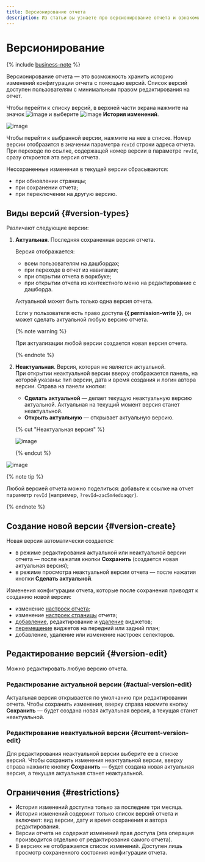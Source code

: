 ```yaml
---
title: Версионирование отчета
description: Из статьи вы узнаете про версионирование отчета и ознакомитесь с видами версий.
---
```


# Версионирование


{% include [business-note](../../_includes/datalens/datalens-functionality-available-business-note.md) %}


Версионирование отчета — это возможность хранить историю изменений конфигурации отчета с помощью версий. Список версий доступен пользователям с минимальным правом редактирования на отчет.

Чтобы перейти к списку версий, в верхней части экрана нажмите на значок ![image](../../_assets/console-icons/ellipsis.svg) и выберите ![image](../../_assets/console-icons/clock.svg) **История изменений**.

![image](../../_assets/datalens/concepts/report-version-list.png)

Чтобы перейти к выбранной версии, нажмите на нее в списке. Номер версии отобразится в значении параметра `revId` строки адреса отчета. При переходе по ссылке, содержащей номер версии в параметре `revId`, сразу откроется эта версия отчета.

Несохраненные изменения в текущей версии сбрасываются:

* при обновлении страницы;
* при сохранении отчета;
* при переключении на другую версию.

## Виды версий {#version-types}

Различают следующие версии:

1. **Актуальная**. Последняя сохраненная версия отчета.

   Версия отображается:
   
   * всем пользователям на дашбордах;
   * при переходе в отчет из навигации;
   * при открытии отчета в воркбуке;
   * при открытии отчета из контекстного меню на редактирование с дашборда.
   
   Актуальной может быть только одна версия отчета.

   Если у пользователя есть право доступа **{{ permission-write }}**, он может сделать актуальной любую версию отчета.
  
   {% note warning %}
  
   При актуализации любой версии создается новая версия отчета.

   {% endnote %}
  
1. **Неактуальная**. Версия, которая не является актуальной.  
   При открытии неактуальной версии вверху отображается панель, на которой указаны: тип версии, дата и время создания и логин автора версии. Справа на панели кнопки:

   * **Сделать актуальной** — делает текущую неактуальную версию актуальной. Актуальная на текущий момент версия станет неактуальной.
   * **Открыть актуальную** — открывает актуальную версию.

   {% cut "Неактуальная версия" %}

   ![image](../../_assets/datalens/concepts/report-irrelevant-version.png)

   {% endcut %}

![image](../../_assets/datalens/concepts/report-version-types.png)

{% note tip %}

Любой версией отчета можно поделиться: добавьте к ссылке на отчет параметр `revId` (например, `?revId=zac5m4edoaqqr`).

{% endnote %}

## Создание новой версии {#version-create}

Новая версия автоматически создается:

* в режиме редактирования актуальной или неактуальной версии отчета — после нажатия кнопки **Сохранить** (создается новая актуальная версия);
* в режиме просмотра неактуальной версии отчета — после нажатия кнопки **Сделать актуальной**.

Изменения конфигурации отчета, которые после сохранения приводят к созданию новой версии:

* изменение [настроек отчета](./report-operations.md#report-settings);
* изменение [настроек страницы](./report-operations.md#page-settings) отчета;
* [добавление](./report-operations.md#add-widget), редактирование и [удаление](./report-operations.md#delete-widget) виджетов;
* [перемещение](./report-operations.md#move-widget-front-or-back) виджетов на передний или задний план;
* добавление, удаление или изменение настроек селекторов.

## Редактирование версий {#version-edit}

Можно редактировать любую версию отчета.

### Редактирование актуальной версии {#actual-version-edit}

Актуальная версия открывается по умолчанию при редактировании отчета. Чтобы сохранить изменения, вверху справа нажмите кнопку **Сохранить** — будет создана новая актуальная версия, а текущая станет неактуальной.

### Редактирование неактуальной версии {#current-version-edit}

Для редактирования неактуальной версии выберите ее в списке версий. Чтобы сохранить изменения неактуальной версии, вверху справа нажмите кнопку **Сохранить** — будет создана новая актуальная версия, а текущая актуальная станет неактуальной.

## Ограничения {#restrictions}

* История изменений доступна только за последние три месяца.
* История изменений содержит только список версий отчета и включает: вид версии, дату и время сохранения и автора редактирования.
* Версии отчета не содержат изменений прав доступа (эта операция производится отдельно от редактирования самого отчета).
* В версиях не отображается список изменений. Доступен лишь просмотр сохраненного состояния конфигурации отчета.
